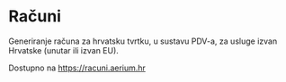 # Računi

Generiranje računa za hrvatsku tvrtku, u sustavu PDV-a, za usluge izvan Hrvatske (unutar ili izvan EU).

Dostupno na https://racuni.aerium.hr